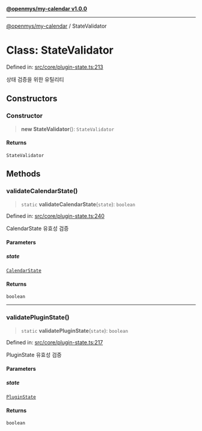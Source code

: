 [**@openmys/my-calendar v1.0.0**](../README.md)

***

[@openmys/my-calendar](../globals.md) / StateValidator

# Class: StateValidator

Defined in: [src/core/plugin-state.ts:213](https://github.com/openmys/my-calendar/blob/96ebce4306bfb6a4ab4c4297a9b422c56933c5da/src/core/plugin-state.ts#L213)

상태 검증을 위한 유틸리티

## Constructors

### Constructor

> **new StateValidator**(): `StateValidator`

#### Returns

`StateValidator`

## Methods

### validateCalendarState()

> `static` **validateCalendarState**(`state`): `boolean`

Defined in: [src/core/plugin-state.ts:240](https://github.com/openmys/my-calendar/blob/96ebce4306bfb6a4ab4c4297a9b422c56933c5da/src/core/plugin-state.ts#L240)

CalendarState 유효성 검증

#### Parameters

##### state

[`CalendarState`](../interfaces/CalendarState.md)

#### Returns

`boolean`

***

### validatePluginState()

> `static` **validatePluginState**(`state`): `boolean`

Defined in: [src/core/plugin-state.ts:217](https://github.com/openmys/my-calendar/blob/96ebce4306bfb6a4ab4c4297a9b422c56933c5da/src/core/plugin-state.ts#L217)

PluginState 유효성 검증

#### Parameters

##### state

[`PluginState`](PluginState.md)

#### Returns

`boolean`
